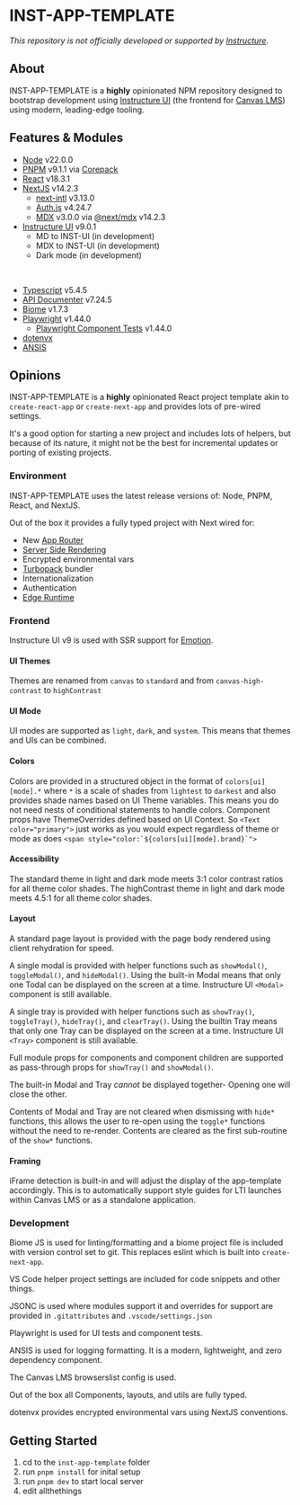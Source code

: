 # INST-APP-TEMPLATE

_This repository is not officially developed or supported by [Instructure](https://github.com/instructure)._

## About

INST-APP-TEMPLATE is a **highly** opinionated NPM repository designed to bootstrap development using [Instructure UI](https://instructure.design) (the frontend for [Canvas LMS](https://canvas.com)) using modern, leading-edge tooling.

## Features & Modules

* [Node](https://nodejs.org) v22.0.0
* [PNPM](https://pnpm.io/) v9.1.1 via [Corepack](https://github.com/nodejs/corepack#readme)
* [React](https://react.dev/) v18.3.1
* [NextJS](https://nextjs.org/) v14.2.3
  * [next-intl](https://next-intl-docs.vercel.app/) v3.13.0
  * [Auth.js](https://authjs.dev/) v4.24.7
  * [MDX](https://mdxjs.com/) v3.0.0 via [@next/mdx](https://www.npmjs.com/package/@next/mdx) v14.2.3
* [Instructure UI](https://instructure.design/) v9.0.1
  * MD to INST-UI (in development)
  * MDX to INST-UI (in development)
  * Dark mode (in development)

<br />

* [Typescript](https://www.typescriptlang.org/) v5.4.5
* [API Documenter](https://api-extractor.com/pages/setup/generating_docs/) v7.24.5
* [Biome](https://biomejs.dev/) v1.7.3
* [Playwright](https://playwright.dev/) v1.44.0
  * [Playwright Component Tests](https://playwright.dev/docs/test-components) v1.44.0
* [dotenvx](https://dotenvx.com/)
* [ANSIS](https://github.com/webdiscus/ansis/)

## Opinions

INST-APP-TEMPLATE is a **highly** opinionated React project template akin to `create-react-app` or `create-next-app` and provides lots of pre-wired settings.

It's a good option for starting a new project and includes lots of helpers, but because of its nature, it might not be the best for incremental updates or porting of existing projects.

### Environment

INST-APP-TEMPLATE uses the latest release versions of: Node, PNPM, React, and NextJS.

Out of the box it provides a fully typed project with Next wired for:
* New [App Router](https://nextjs.org/docs/app/building-your-application/routing)
* [Server Side Rendering](https://nextjs.org/docs/pages/building-your-application/rendering/server-side-rendering)
* Encrypted environmental vars
* [Turbopack](https://nextjs.org/docs/architecture/turbopack) bundler
* Internationalization
* Authentication
* [Edge Runtime](https://nextjs.org/docs/app/building-your-application/rendering/edge-and-nodejs-runtimes)

### Frontend

Instructure UI v9 is used with SSR support for [Emotion](https://emotion.sh/docs/introduction).

#### UI Themes

Themes are renamed from `canvas` to `standard` and from `canvas-high-contrast` to `highContrast`

#### UI Mode

UI modes are supported as `light`, `dark`, and `system`.  This means that themes and UIs can be combined.

#### Colors

Colors are provided in a structured object in the format of `colors[ui][mode].*` where `*` is a scale of shades from `lightest` to `darkest` and also provides shade names based on UI Theme variables.  This means you do not need nests of conditional statements to handle colors.  Component props have ThemeOverrides defined based on UI Context.  So `<Text color="primary">` just works as you would expect regardless of theme or mode as does ``<span style="color:`${colors[ui][mode].brand}`">``

#### Accessibility

The standard theme in light and dark mode meets 3:1 color contrast ratios for all theme color shades.  The highContrast theme in light and dark mode meets 4.5:1 for all theme color shades.

#### Layout

A standard page layout is provided with the page body rendered using client rehydration for speed.

A single modal is provided with helper functions such as `showModal()`, `toggleModal()`, and `hideModal()`.  Using the built-in Modal means that only one Todal can be displayed on the screen at a time.  Instructure UI `<Modal>` component is still available.

A single tray is provided with helper functions such as `showTray()`, `toggleTray()`, `hideTray()`, and `clearTray()`.  Using the builtin Tray means that only one Tray can be displayed on the screen at a time.  Instructure UI `<Tray>` component is still available.

Full module props for components and component children are supported as pass-through props for `showTray()` and `showModal()`.

The built-in Modal and Tray *cannot* be displayed together- Opening one will close the other.

Contents of Modal and Tray are not cleared when dismissing with `hide*` functions, this allows the user to re-open using the `toggle*` functions without the need to re-render.  Contents are cleared as the first sub-routine of the `show*` functions.

#### Framing

iFrame detection is built-in and will adjust the display of the app-template accordingly.  This is to automatically support style guides for LTI launches within Canvas LMS or as a standalone application.

### Development

Biome JS is used for linting/formatting and a biome project file is included with version control set to git.  This replaces eslint which is built into `create-next-app`.

VS Code helper project settings are included for code snippets and other things.

JSONC is used where modules support it and overrides for support are provided in `.gitattributes` and `.vscode/settings.json`

Playwright is used for UI tests and component tests.

ANSIS is used for logging formatting.  It is a modern, lightweight, and zero dependency component.

The Canvas LMS browserslist config is used.

Out of the box all Components, layouts, and utils are fully typed.

dotenvx provides encrypted environmental vars using NextJS conventions.

## Getting Started

1. cd to the `inst-app-template` folder
2. run `pnpm install` for inital setup
3. run `pnpm dev` to start local server
4. edit allthethings